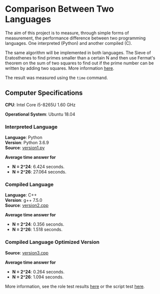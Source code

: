 # Comparison Between Two Languages

The aim of this project is to measure, through simple forms of measurement, the performance difference between two programming languages. One interpreted (Python) and another compiled (C).

The same algorithm will be implemented in both languages. The Sieve of Eratosthenes to find primes
smaller than a certain N and then use Fermat's theorem on the sum of two squares to find out if the prime number can be written by adding two squares. More information [here](http://eulerarchive.maa.org/docs/translations/E228en.pdf).

The result was measured using the `time` command.

## Computer Specifications

**CPU**: Intel Core i5-8265U 1.60 GHz

**Operational System**: Ubuntu 18.04

### Interpreted Language

**Language**: Python  
**Version**: Python 3.6.9  
**Source**: [version1.py](version1.py)

**Average time answer for**
- **N = 2^24**: 6.424 seconds.
- **N = 2^26**: 27.064 seconds.

### Compiled Language

**Language**: C++  
**Version**: g++ 7.5.0  
**Source**: [version2.cpp](version2.cpp)

**Average time answer for**
- **N = 2^24**: 0.356 seconds.
- **N = 2^26**: 1.518 seconds.

### Compiled Language Optimized Version

**Source**: [version3.cpp](version3.cpp)

**Average time answer for**
- **N = 2^24**: 0.264 seconds.
- **N = 2^26**: 1.094 seconds.

More information, see the role test results [here](test_result) or the script test [here](test.sh).
